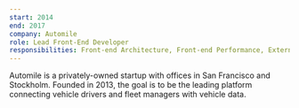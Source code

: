 ```yaml
---
start: 2014
end: 2017
company: Automile
role: Lead Front-End Developer
responsibilities: Front-end Architecture, Front-end Performance, External Website, Web App, Pattern Library, Email Templates
---
```


Automile is a privately-owned startup with offices in San Francisco and Stockholm. Founded in 2013, the goal is to be the leading platform connecting vehicle drivers and fleet managers with vehicle data.

